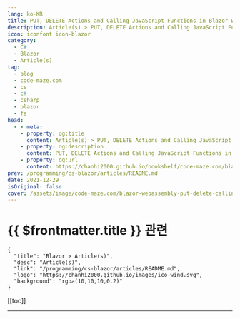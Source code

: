 ```yaml
---
lang: ko-KR
title: PUT, DELETE Actions and Calling JavaScript Functions in Blazor WebAssembly
description: Article(s) > PUT, DELETE Actions and Calling JavaScript Functions in Blazor WebAssembly
icon: iconfont icon-blazor
category: 
  - C#
  - Blazor
  - Article(s)
tag: 
  - blog
  - code-maze.com
  - cs
  - c#
  - csharp
  - blazor
  - fe
head:  
  - - meta:
    - property: og:title
      content: Article(s) > PUT, DELETE Actions and Calling JavaScript Functions in Blazor WebAssembly
    - property: og:description
      content: PUT, DELETE Actions and Calling JavaScript Functions in Blazor WebAssembly
    - property: og:url
      content: https://chanhi2000.github.io/bookshelf/code-maze.com/blazor-webassembly-put-delete-calling-javascript-functions.html
prev: /programming/cs-blazor/articles/README.md
date: 2021-12-29
isOriginal: false
cover: /assets/image/code-maze.com/blazor-webassembly-put-delete-calling-javascript-functions/banner.png
---
```


# {{ $frontmatter.title }} 관련

```component VPCard
{
  "title": "Blazor > Article(s)",
  "desc": "Article(s)",
  "link": "/programming/cs-blazor/articles/README.md",
  "logo": "https://chanhi2000.github.io/images/ico-wind.svg",
  "background": "rgba(10,10,10,0.2)"
}
```

[[toc]]

---

<SiteInfo
  name="PUT, DELETE Actions and Calling JavaScript Functions in Blazor WebAssembly"
  desc="Let's learn how to handle the PUT and DELETE actions in Blazor WASM. Also, we will learn how to call the JavaScript functions in Blazor WebAssembly."
  url="https://code-maze.com/blazor-webassembly-put-delete-calling-javascript-functions/"
  logo="/assets/image/code-maze.com/favicon.png"
  preview="/assets/image/code-maze.com/blazor-webassembly-put-delete-calling-javascript-functions/banner.png"/>

<!-- TODO: 작성 -->
